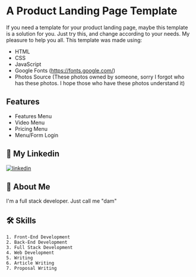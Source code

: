 # A Product Landing Page Template

If you need a template for your product landing page, maybe this template is a solution for you. Just try this, and change according to your needs. My pleasure to help you all. This template was made using:
- HTML
- CSS
- JavaScript
- Google Fonts (https://fonts.google.com/)
- Photos Source (These photos owned by someone, sorry I forgot who has these photos. I hope those who have these photos understand it)


## Features

- Features Menu
- Video Menu
- Pricing Menu
- Menu/Form Login

## 🔗 My Linkedin
[![linkedin](https://img.shields.io/badge/linkedin-0A66C2?style=for-the-badge&logo=linkedin&logoColor=white)](https://www.linkedin.com/in/pangeran-saddam-husain-2b5096207/)

## 🚀 About Me
I'm a full stack developer. Just call me "dam"
## 🛠 Skills
    1. Front-End Development
    2. Back-End Development
    3. Full Stack Development
    4. Web Development
    5. Writing
    6. Article Writing
    7. Proposal Writing

